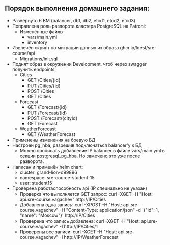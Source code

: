 ## Порядок выполнения домашнего задания:
* Развёрнуто 6 ВМ (balancer, db1, db2, etcd1, etcd2, etcd3)
* Поправлена роль разворота кластера PostgreSQL на Patroni:
  * Изменённые файлы:
    * vars/main.yml
    * inventory
* Извлечён скрипт по миграции данных из образа ghcr.io/ldest/sre-course/api
  - Migrations/init.sql
* Поднят образ в окружении Development, чтоб через swagger получить endpoints:
  - Cities
    - GET  /Cities/{id}
    - PUT  /Cities/{id}
    - POST /Cities
    - GET  /Cities
  - Forecast
    - GET  /Forecast/{id}
    - PUT  /Forecast/{id}
    - POST /Forecast/{cityId}
    - GET  /Forecast
  - WeatherForecast
    - GET  /WeatherForecast
* Применены изменения на боевую БД
* Настроен pg_hba, разрешив подключаться balancer'у к БД 
  - Можно прописать добавление IP balancer в файле vars/main.yml в секции postgresql_pg_hba. Но замечено это уже после разворота.
* Написан и применён helm chart:
  - cluster: grand-lion-d99896
  - namespace: sre-cource-student-15
  - user: student15
* Проверена работаспособность api (IP специально не указан)
  - Проверка что выполняется GET запрос: curl -XGET -H "Host: api.sre-course.vagachev" http://IP/Cities
  - Добавлена одна запись: curl -XPOST -H "Host: api.sre-course.vagachev" -H "Content-Type: application/json" -d '{"id": 1, "name": "Moscow"}' http://IP/Cities
  - Проверена что запись добавлена: curl -XGET -H "Host: api.sre-course.vagachev" -I http://IP/Cities/1
  - Проверены все записи: curl -XGET -H "Host: api.sre-course.vagachev" -I http://IP/WeatherForecast

